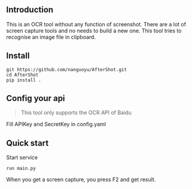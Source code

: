 ## Introduction

This is an OCR tool without any function of screenshot. There are
a lot of screen capture tools and no needs to build a new one. 
This tool tries to recognise an image file in clipboard.

## Install

``` 
git https://github.com/nanguoyu/AfterShot.git
cd AfterShot
pip install .
```

## Config your api

> This tool only supports the OCR API of Baidu

Fill APIKey and SecretKey in  config.yaml 

## Quick start
 
Start service
``` 
run main.py
```

When you get a screen capture, you press F2 and get result.